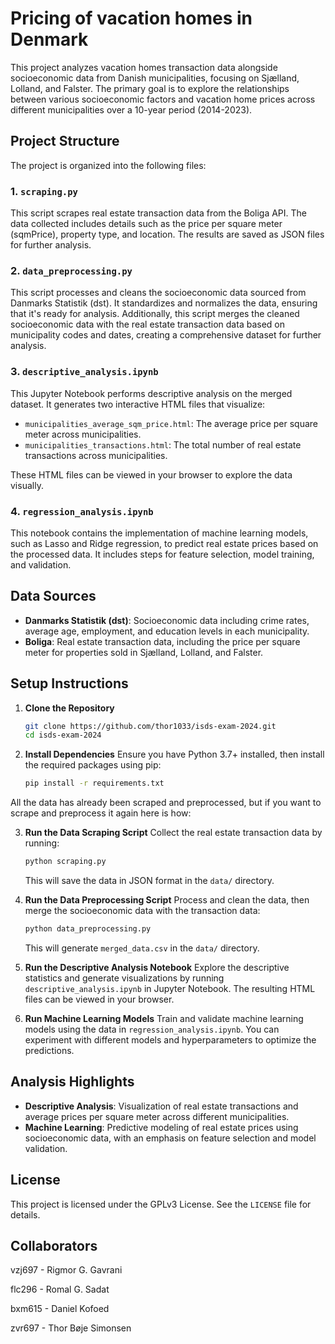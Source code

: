 # Pricing of vacation homes in Denmark

This project analyzes vacation homes transaction data alongside socioeconomic data from Danish municipalities, focusing on Sjælland, Lolland, and Falster. The primary goal is to explore the relationships between various socioeconomic factors and vacation home prices across different municipalities over a 10-year period (2014-2023).

## Project Structure

The project is organized into the following files:

### 1. `scraping.py`
This script scrapes real estate transaction data from the Boliga API. The data collected includes details such as the price per square meter (sqmPrice), property type, and location. The results are saved as JSON files for further analysis.

### 2. `data_preprocessing.py`
This script processes and cleans the socioeconomic data sourced from Danmarks Statistik (dst). It standardizes and normalizes the data, ensuring that it's ready for analysis. Additionally, this script merges the cleaned socioeconomic data with the real estate transaction data based on municipality codes and dates, creating a comprehensive dataset for further analysis.

### 3. `descriptive_analysis.ipynb`
This Jupyter Notebook performs descriptive analysis on the merged dataset. It generates two interactive HTML files that visualize:
- `municipalities_average_sqm_price.html`: The average price per square meter across municipalities.
- `municipalities_transactions.html`: The total number of real estate transactions across municipalities.

These HTML files can be viewed in your browser to explore the data visually.

### 4. `regression_analysis.ipynb`
This notebook contains the implementation of machine learning models, such as Lasso and Ridge regression, to predict real estate prices based on the processed data. It includes steps for feature selection, model training, and validation.

## Data Sources

- **Danmarks Statistik (dst)**: Socioeconomic data including crime rates, average age, employment, and education levels in each municipality.
- **Boliga**: Real estate transaction data, including the price per square meter for properties sold in Sjælland, Lolland, and Falster.

## Setup Instructions


1. **Clone the Repository**
   ```bash
   git clone https://github.com/thor1033/isds-exam-2024.git
   cd isds-exam-2024
   ```

2. **Install Dependencies**
   Ensure you have Python 3.7+ installed, then install the required packages using pip:
   ```bash
   pip install -r requirements.txt
   ```

All the data has already been scraped and preprocessed, but if you want to scrape and preprocess it again here is how:

3. **Run the Data Scraping Script**
   Collect the real estate transaction data by running:
   ```bash
   python scraping.py
   ```
   This will save the data in JSON format in the `data/` directory.

4. **Run the Data Preprocessing Script**
   Process and clean the data, then merge the socioeconomic data with the transaction data:
   ```bash
   python data_preprocessing.py
   ```
   This will generate `merged_data.csv` in the `data/` directory.

5. **Run the Descriptive Analysis Notebook**
   Explore the descriptive statistics and generate visualizations by running `descriptive_analysis.ipynb` in Jupyter Notebook. The resulting HTML files can be viewed in your browser.

6. **Run Machine Learning Models**
   Train and validate machine learning models using the data in `regression_analysis.ipynb`. You can experiment with different models and hyperparameters to optimize the predictions.

## Analysis Highlights

- **Descriptive Analysis**: Visualization of real estate transactions and average prices per square meter across different municipalities.
- **Machine Learning**: Predictive modeling of real estate prices using socioeconomic data, with an emphasis on feature selection and model validation.

## License

This project is licensed under the GPLv3 License. See the `LICENSE` file for details.

## Collaborators

vzj697 - Rigmor G. Gavrani

flc296 - Romal G. Sadat

bxm615 - Daniel Kofoed

zvr697 - Thor Bøje Simonsen

